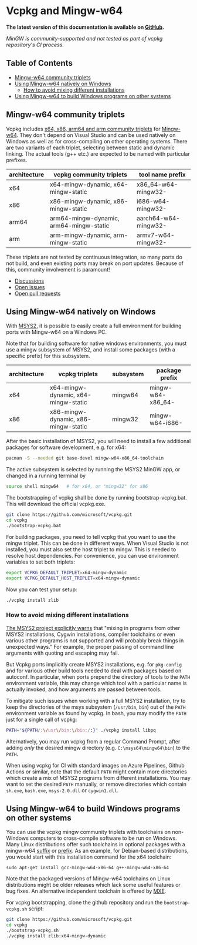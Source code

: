 # Vcpkg and Mingw-w64

**The latest version of this documentation is available on [GitHub](https://github.com/Microsoft/vcpkg/tree/master/docs/users/mingw.md).**

*MinGW is community-supported and not tested as part of vcpkg repository's CI process.*

## Table of Contents

 - [Mingw-w64 community triplets](#mingw-w64-community-triplets)
 - [Using Mingw-w64 natively on Windows](#mingw-native)
   - [How to avoid mixing different installations](#how-to-avoid-mixing-different-installations)
 - [Using Mingw-w64 to build Windows programs on other systems](#mingw-cross)

## Mingw-w64 community triplets

Vcpkg includes
[x64, x86, arm64 and arm community triplets](https://github.com/microsoft/vcpkg/tree/master/triplets/community)
for [Mingw-w64](http://mingw-w64.org/). They don't depend on Visual Studio and
can be used natively on Windows as well as for cross-compiling on
other operating systems. There are two variants of each triplet,
selecting between static and dynamic linking. The actual tools
(g++ etc.) are expected to be named with particular prefixes.

| architecture | vcpkg community triplets                | tool name prefix     |
|--------------|-----------------------------------------|----------------------|
| x64          | x64-mingw-dynamic, x64-mingw-static     | x86_64-w64-mingw32-  |
| x86          | x86-mingw-dynamic, x86-mingw-static     | i686-w64-mingw32-    |
| arm64        | arm64-mingw-dynamic, arm64-mingw-static | aarch64-w64-mingw32- |
| arm          | arm-mingw-dynamic, arm-mingw-static     | armv7-w64-mingw32-   |

These triplets are not tested by continuous integration, so many ports
do not build, and even existing ports may break on port updates.
Because of this, community involvement is paramount!

- [Discussions](https://github.com/microsoft/vcpkg/discussions?discussions_q=mingw)
- [Open issues](https://github.com/microsoft/vcpkg/issues?q=is%3Aissue+is%3Aopen+mingw)
- [Open pull requests](https://github.com/microsoft/vcpkg/pulls?q=is%3Apr+is%3Aopen+mingw)

<a id="mingw-native"></a>
## Using Mingw-w64 natively on Windows

With [MSYS2](https://www.msys2.org/), it is possible to easily create
a full environment for building ports with Mingw-w64 on a Windows PC.

Note that for building software for native windows environments, you
must use a mingw subsystem of MSYS2, and install some packages 
(with a specific prefix) for this subsystem.

| architecture | vcpkg triplets                      | subsystem | package prefix    |
|--------------|-------------------------------------|-----------|-------------------|
| x64          | x64-mingw-dynamic, x64-mingw-static | mingw64   | mingw-w64-x86_64- |
| x86          | x86-mingw-dynamic, x86-mingw-static | mingw32   | mingw-w64-i686-   |

After the basic installation of MSYS2, you will need to install a few
additional packages for software development, e.g. for x64:

```bash
pacman -S --needed git base-devel mingw-w64-x86_64-toolchain
```

The active subsystem is selected by running the MSYS2 MinGW app, or
changed in a running terminal by

```bash
source shell mingw64   # for x64, or "mingw32" for x86
```

The bootstrapping of vcpkg shall be done by running bootstrap-vcpkg.bat.
This will download the official vcpkg.exe.

```bash
git clone https://github.com/microsoft/vcpkg.git
cd vcpkg
./bootstrap-vcpkg.bat
```

For building packages, you need to tell vcpkg that you want to use the
mingw triplet. This can be done in different ways. When Visual Studio
is not installed, you must also set the host triplet to mingw. This is
needed to resolve host dependencies. For convenience, you can use
environment variables to set both triplets:

```bash
export VCPKG_DEFAULT_TRIPLET=x64-mingw-dynamic
export VCPKG_DEFAULT_HOST_TRIPLET=x64-mingw-dynamic
```

Now you can test your setup:

```bash
./vcpkg install zlib
```

### How to avoid mixing different installations

[The MSYS2 project explicitly warns](https://www.msys2.org/wiki/MSYS2-introduction/#path)
that "mixing in programs from other MSYS2 installations, Cygwin installations,
compiler toolchains or even various other programs is not supported and will
probably break things in unexpected ways." For example, the proper passing of
command line arguments with quoting and escaping may fail.

But Vcpkg ports implicitly create MSYS2 installations, e.g. for `pkg-config`
and for various other build tools needed to deal with packages based on
autoconf. In particular, when ports prepend the directory of tools to the
`PATH` environment variable, this may change which tool with a particular
name is actually invoked, and how arguments are passed between tools.

To mitigate such issues when working with a full MSYS2 installation,
try to keep the directories of the msys subsystem (`/usr/bin`, `bin`)
out of the `PATH` environment variable as found by vcpkg. In bash, you
may modify the `PATH` just for a single call of vcpkg:

```bash
PATH="${PATH/:\/usr\/bin:\/bin:/:}" ./vcpkg install libpq
```

Alternatively, you may run vcpkg from a regular Command Prompt, after
adding *only* the desired mingw directory (e.g. `C:\msys64\mingw64\bin`)
to the `PATH`.

When using vcpkg for CI with standard images on Azure Pipelines, Github Actions
or similar, note that the default `PATH` might contain more directories
which create a mix of MSYS2 programs from different installations. You may
want to set the desired `PATH` manually, or remove directories which contain
`sh.exe`, `bash.exe`, `msys-2.0.dll` or `cygwin1.dll`.

<a id="mingw-cross"></a>
## Using Mingw-w64 to build Windows programs on other systems

You can use the vcpkg mingw community triplets with toolchains on
non-Windows computers to cross-compile software to be run on Windows.
Many Linux distributions offer such toolchains in optional packages
with a mingw-w64 [suffix](https://repology.org/projects/?search=-mingw-w64)
or [prefix](https://repology.org/projects/?search=mingw-w64-).
As an example, for Debian-based distributions, you would start with
this installation command for the x64 toolchain:

```
sudo apt-get install gcc-mingw-w64-x86-64 g++-mingw-w64-x86-64
```

Note that the packaged versions of Mingw-w64 toolchains on Linux distributions
might be older releases which lack some useful features or bug fixes.
An alternative independent toolchain is offered by [MXE](https://mxe.cc/).

For vcpkg bootstrapping, clone the github repository and run the
`bootstrap-vcpkg.sh` script:

```bash
git clone https://github.com/microsoft/vcpkg.git
cd vcpkg
./bootstrap-vcpkg.sh
./vcpkg install zlib:x64-mingw-dynamic
```

